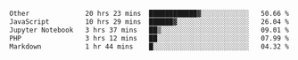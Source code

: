 <!--START_SECTION:waka-->

```txt
Other              20 hrs 23 mins  ████████████▓░░░░░░░░░░░░   50.66 %
JavaScript         10 hrs 29 mins  ██████▓░░░░░░░░░░░░░░░░░░   26.04 %
Jupyter Notebook   3 hrs 37 mins   ██▒░░░░░░░░░░░░░░░░░░░░░░   09.01 %
PHP                3 hrs 12 mins   ██░░░░░░░░░░░░░░░░░░░░░░░   07.99 %
Markdown           1 hr 44 mins    █░░░░░░░░░░░░░░░░░░░░░░░░   04.32 %
```

<!--END_SECTION:waka--> 
 

